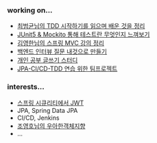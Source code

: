 ### working on...
- [최범균님의 TDD 시작하기를 읽으며 배운 것을 정리](https://github.com/kyupid/tddb)
- [JUnit5 & Mockito 통해 테스트란 무엇인지 느껴보기](https://github.com/kyupid/test-dev-process-with-todo-list) 
- [김영한님의 스프링 MVC 강의 정리](https://github.com/kyupid/spring-mvc) 
- [백엔드 인터뷰 질문 내것으로 만들기](https://github.com/kyupid/backend-interview-question) 
- [개인 공부 글쓰기 스터디](https://github.com/java-squid/2022-jubilant) 
- [JPA-CI/CD-TDD 연습 위한 팀프로젝트](https://github.com/JoAndKim/greenery-backend)


### interests...
- [스프링 시큐리티에서 JWT](https://github.com/real-world-study/realworld/pull/34/commits)
- JPA, Spring Data JPA
- CI/CD, Jenkins
- [조영호님의 우아한객체지향](https://velog.io/@codemcd/%EC%9A%B0%EC%95%84%ED%95%9C%ED%85%8C%ED%81%AC%EC%84%B8%EB%AF%B8%EB%82%98-%EC%9A%B0%EC%95%84%ED%95%9C%EA%B0%9D%EC%B2%B4%EC%A7%80%ED%96%A5-%EC%9D%98%EC%A1%B4%EC%84%B1%EC%9D%84-%EC%9D%B4%EC%9A%A9%ED%95%B4-%EC%84%A4%EA%B3%84-%EC%A7%84%ED%99%94%EC%8B%9C%ED%82%A4%EA%B8%B0-By-%EC%9A%B0%EC%95%84%ED%95%9C%ED%98%95%EC%A0%9C%EB%93%A4-%EA%B0%9C%EB%B0%9C%EC%8B%A4%EC%9E%A5-%EC%A1%B0%EC%98%81%ED%98%B8%EB%8B%98-vkk5brh7by)
- ...
